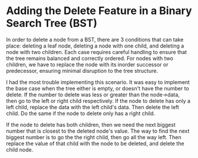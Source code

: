 # Adding the Delete Feature in a Binary Search Tree (BST)

In order to delete a node from a BST, there are 3 conditions that can take place: deleting a leaf node, deleting a node with one child, and deleting a node with two children. Each case requires careful handling to ensure that the tree remains balanced and correctly ordered. For nodes with two children, we have to replace the node with its inorder successor or predecessor, ensuring minimal disruption to the tree structure.

I had the most trouble implementing this scenario. It was easy to implement the base case when the tree either is empty, or doesn't have the number to delete. If the number to delete was less or greater than the node->data, then go to the left or right child respectively. If the node to delete has only a left child, replace the data with the left child's data. Then delete the left child. Do the same if the node to delete only has a right child.

If the node to delete has both children, then we need the next biggest number that is closest to the deleted node's value. The way to find the next biggest number is to go the the right child, then go all the way left. Then replace the value of that child with the node to be deleted, and delete the child node.
